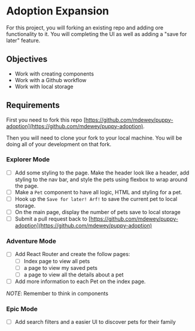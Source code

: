 # Adoption Expansion

For this project, you will forking an existing repo and adding ore functionality to it. You will completing the UI as well as adding a "save for later" feature.

## Objectives

- Work with creating components
- Work with a Github workflow
- Work with local storage

## Requirements

First you need to fork this repo [https://github.com/mdewey/puppy-adoption](https://github.com/mdewey/puppy-adoption).

Then you will need to clone your fork to your local machine. You will be doing all of your development on that fork.

### Explorer Mode

- [ ] Add some styling to the page. Make the header look like a header, add styling to the nav bar, and style the pets using flexbox to wrap around the page.
- [ ] Make a `Pet` component to have all logic, HTML and styling for a pet.
- [ ] Hook up the `Save for later! Arf!` to save the current pet to local storage.
- [ ] On the main page, display the number of pets save to local storage
- [ ] Submit a pull request back to [https://github.com/mdewey/puppy-adoption](https://github.com/mdewey/puppy-adoption)

### Adventure Mode

- [ ] Add React Router and create the follow pages:
  - [ ] Index page to view all pets
  - [ ] a page to view my saved pets
  - [ ] a page to view all the details about a pet
- [ ] Add more information to each Pet on the index page.

_NOTE_: Remember to think in components

### Epic Mode

- [ ] Add search filters and a easier UI to discover pets for their family
